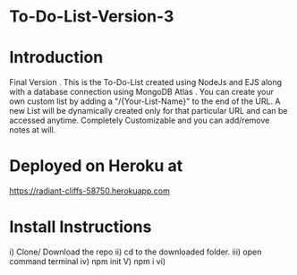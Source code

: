 # To-Do-List-Version-3

# Introduction

Final Version  . This is the To-Do-List created using NodeJs and EJS along with a database connection using MongoDB Atlas . 
You can create your own custom list by adding a "/{Your-List-Name}" to the end of the URL. A new List will be dynamically created only for that particular URL and can be accessed anytime. Completely Customizable and you can add/remove notes at will.


# Deployed on Heroku at 

https://radiant-cliffs-58750.herokuapp.com

# Install Instructions

i) Clone/ Download the repo
ii) cd to the downloaded folder.
iii) open command terminal
iv) npm init
V) npm i
vi)
